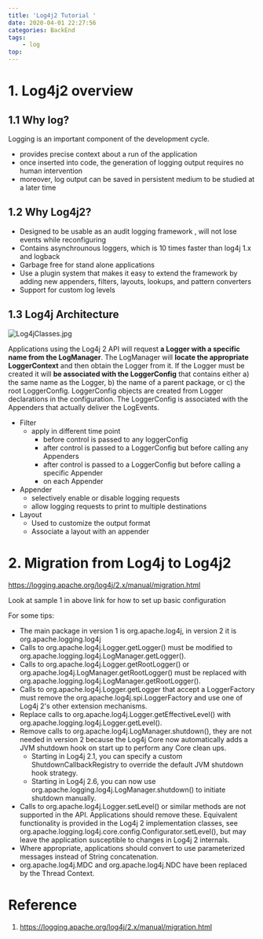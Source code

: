 ```yaml
---
title: 'Log4j2 Tutorial '
date: 2020-04-01 22:27:56
categories: BackEnd
tags:
    - log
top:
---
```

# 1. Log4j2 overview 

## 1.1 Why log? 
Logging is an important component of the development cycle. 
+ provides precise context about a run of the application 
+ once inserted into code, the generation of logging output requires no human intervention 
+ moreover, log output can be saved in persistent medium to be studied at a later time 

## 1.2 Why Log4j2? 

+ Designed to be usable as an audit logging framework , will not lose events while reconfiguring 
+ Contains asynchrounous loggers, which is 10 times faster than log4j 1.x and logback 
+ Garbage free for stand alone applications 
+ Use a plugin system that makes it easy to extend the framework by adding new appenders, filters, layouts, lookups, and pattern converters
+ Support for custom log levels 


## 1.3 Log4j Architecture 

![Log4jClasses.jpg](https://i.loli.net/2020/04/02/AsXomqJciUyPVKh.jpg) 

Applications using the Log4j 2 API will request **a Logger with a specific name from the LogManager**. The LogManager will **locate the appropriate LoggerContext** and then obtain the Logger from it. If the Logger must be created it will **be associated with the LoggerConfig** that contains either a) the same name as the Logger, b) the name of a parent package, or c) the root LoggerConfig. LoggerConfig objects are created from Logger declarations in the configuration. The LoggerConfig is associated with the Appenders that actually deliver the LogEvents.

+ Filter 
    + apply in different time point 
        + before control is passed to any loggerConfig
        +  after control is passed to a LoggerConfig but before calling any Appenders
        +  after control is passed to a LoggerConfig but before calling a specific Appender
        +  on each Appender
+ Appender 
    + selectively enable or disable logging requests
    + allow logging requests to print to multiple destinations 
+ Layout 
    + Used to customize the output format 
    + Associate a layout with an appender 

# 2. Migration from Log4j to Log4j2 
https://logging.apache.org/log4j/2.x/manual/migration.html 

Look at sample 1 in above link for how to set up basic configuration 

For some tips: 

+ The main package in version 1 is org.apache.log4j, in version 2 it is org.apache.logging.log4j
+ Calls to org.apache.log4j.Logger.getLogger() must be modified to org.apache.logging.log4j.LogManager.getLogger().
+ Calls to org.apache.log4j.Logger.getRootLogger() or org.apache.log4j.LogManager.getRootLogger() must be replaced with org.apache.logging.log4j.LogManager.getRootLogger().
+ Calls to org.apache.log4j.Logger.getLogger that accept a LoggerFactory must remove the org.apache.log4j.spi.LoggerFactory and use one of Log4j 2's other extension mechanisms.
+ Replace calls to org.apache.log4j.Logger.getEffectiveLevel() with org.apache.logging.log4j.Logger.getLevel().
+ Remove calls to org.apache.log4j.LogManager.shutdown(), they are not needed in version 2 because the Log4j Core now automatically adds a JVM shutdown hook on start up to perform any Core clean ups.
    + Starting in Log4j 2.1, you can specify a custom ShutdownCallbackRegistry to override the default JVM shutdown hook strategy.
    + Starting in Log4j 2.6, you can now use org.apache.logging.log4j.LogManager.shutdown() to initiate shutdown manually.
+ Calls to org.apache.log4j.Logger.setLevel() or similar methods are not supported in the API. Applications should remove these. Equivalent functionality is provided in the Log4j 2 implementation classes, see org.apache.logging.log4j.core.config.Configurator.setLevel(), but may leave the application susceptible to changes in Log4j 2 internals.
+ Where appropriate, applications should convert to use parameterized messages instead of String concatenation.
+ org.apache.log4j.MDC and org.apache.log4j.NDC have been replaced by the Thread Context.

# Reference
1. https://logging.apache.org/log4j/2.x/manual/migration.html 